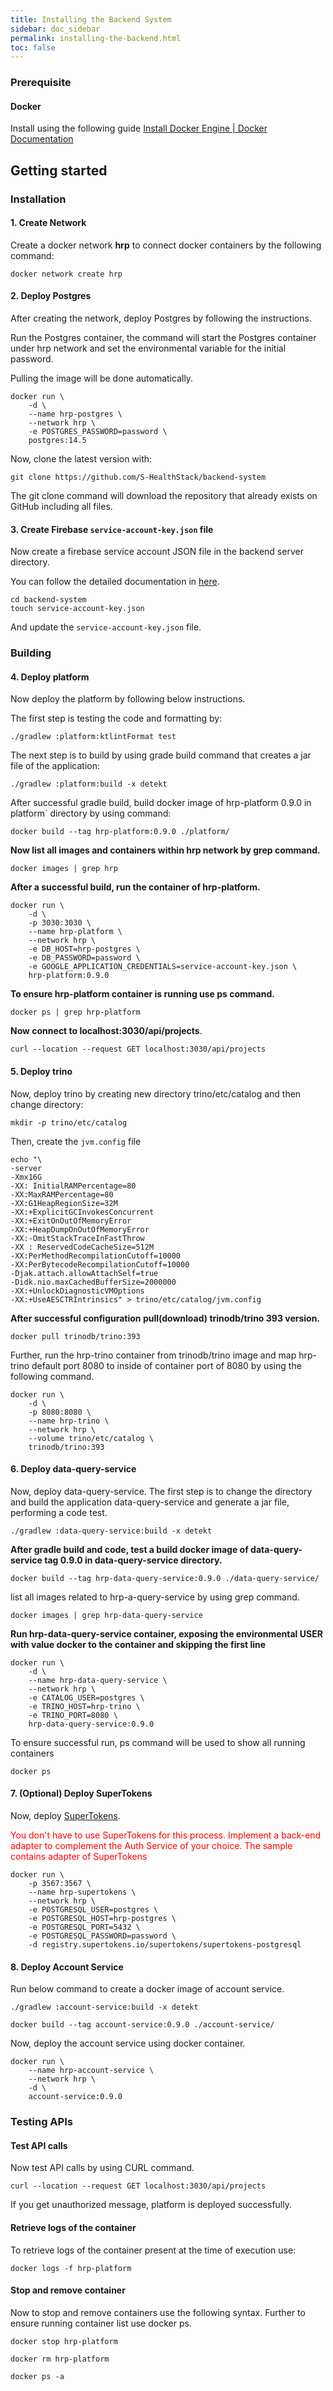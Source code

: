 ```yaml
---
title: Installing the Backend System
sidebar: doc_sidebar
permalink: installing-the-backend.html
toc: false
---
```


### Prerequisite

#### Docker

Install using the following guide [Install Docker Engine | Docker Documentation](https://docs.docker.com/engine/install/)

## **Getting started**

### Installation

#### **1. Create Network**

Create a docker network **hrp** to connect docker containers by the following command: 

```
docker network create hrp
```

#### **2. Deploy Postgres**

After creating the network, deploy Postgres by following the instructions. 

Run the Postgres container, the command will start the Postgres container under hrp network and set the environmental variable for the initial password. 

Pulling the image will be done automatically.

```
docker run \
    -d \
    --name hrp-postgres \
    --network hrp \
    -e POSTGRES_PASSWORD=password \
    postgres:14.5
```

Now, clone the latest version with: 

```
git clone https://github.com/S-HealthStack/backend-system
```

The git clone command will download the repository that already exists on GitHub including all files.

#### **3. Create Firebase `service-account-key.json` file** 

Now create a firebase service account JSON file in the backend server directory.

You can follow the detailed documentation in [here](https://firebase.google.com/docs/admin/setup?authuser=0).

```
cd backend-system
touch service-account-key.json
```

And update the `service-account-key.json` file.

### Building

#### **4. Deploy platform** 

Now deploy the platform by following below instructions. 

The first step is testing the code and formatting by:

```
./gradlew :platform:ktlintFormat test
```

The next step is to build by using grade build command that creates a jar file of the application:

```
./gradlew :platform:build -x detekt
```

After successful gradle build, build docker image of hrp-platform 0.9.0 in platform` directory by using command: 

```
docker build --tag hrp-platform:0.9.0 ./platform/
```

**Now list all images and containers within hrp network by grep command.** 

```
docker images | grep hrp
```

**After a successful build, run the container of hrp-platform.** 

```
docker run \
    -d \
    -p 3030:3030 \
    --name hrp-platform \
    --network hrp \
    -e DB_HOST=hrp-postgres \
    -e DB_PASSWORD=password \
    -e GOOGLE_APPLICATION_CREDENTIALS=service-account-key.json \
    hrp-platform:0.9.0
```

**To ensure hrp-platform container is running use ps command.** 

```
docker ps | grep hrp-platform
```

**Now connect to localhost:3030/api/projects**. 

```
curl --location --request GET localhost:3030/api/projects
```

#### **5. Deploy trino**

Now, deploy trino by creating new directory trino/etc/catalog and then change directory: 

```
mkdir -p trino/etc/catalog
``` 

Then, create the `jvm.config` file 

```
echo "\
-server
-Xmx16G
-XX: InitialRAMPercentage=80 
-XX:MaxRAMPercentage=80 
-XX:G1HeapRegionSize=32M 
-XX:+ExplicitGCInvokesConcurrent 
-XX:+ExitOnOutOfMemoryError 
-XX:+HeapDumpOnOutOfMemoryError 
-XX:-OmitStackTraceInFastThrow 
-XX : ReservedCodeCacheSize=512M 
-XX:PerMethodRecompilationCutoff=10000 
-XX:PerBytecodeRecompilationCutoff=10000 
-Djak.attach.allowAttachSelf=true 
-Didk.nio.maxCachedBufferSize=2000000 
-XX:+UnlockDiagnosticVMOptions 
-XX:+UseAESCTRIntrinsics" > trino/etc/catalog/jvm.config 
```

**After successful configuration pull(download) trinodb/trino 393 version.** 

```
docker pull trinodb/trino:393
``` 

Further, run the hrp-trino container from trinodb/trino image and map hrp-trino default port 8080 to inside of container port of 8080 by using the following command. 

```
docker run \
    -d \
    -p 8080:8080 \
    --name hrp-trino \
    --network hrp \
    --volume trino/etc/catalog \
    trinodb/trino:393
```

#### **6. Deploy data-query-service**

Now, deploy data-query-service. The first step is to change the directory and build the application data-query-service and generate a jar file, performing a code test. 

```
./gradlew :data-query-service:build -x detekt
``` 

**After gradle build and code, test a build docker image of data-query-service tag 0.9.0 in data-query-service directory.** 

```
docker build --tag hrp-data-query-service:0.9.0 ./data-query-service/
```

list all images related to hrp-a-query-service by using grep command. 

```
docker images | grep hrp-data-query-service 
```

**Run hrp-data-query-service container, exposing the environmental USER with value docker to the container and skipping the first line** 

```
docker run \
    -d \
    --name hrp-data-query-service \
    --network hrp \
    -e CATALOG_USER=postgres \
    -e TRINO_HOST=hrp-trino \
    -e TRINO_PORT=8080 \
    hrp-data-query-service:0.9.0
```  

To ensure successful run, ps command will be used to show all running containers 

```
docker ps
``` 

#### **7. (Optional) Deploy SuperTokens**

Now, deploy [SuperTokens](https://supertokens.com/).

<span style="color:red">You don't have to use SuperTokens for this process. Implement a back-end adapter to complement the Auth Service of your choice. The sample contains adapter of SuperTokens</span>

```
docker run \
    -p 3567:3567 \
    --name hrp-supertokens \
    --network hrp \
    -e POSTGRESQL_USER=postgres \
    -e POSTGRESQL_HOST=hrp-postgres \
    -e POSTGRESQL_PORT=5432 \
    -e POSTGRESQL_PASSWORD=password \
    -d registry.supertokens.io/supertokens/supertokens-postgresql
```

#### **8. Deploy Account Service**

Run below command to create a docker image of account service.

```
./gradlew :account-service:build -x detekt

docker build --tag account-service:0.9.0 ./account-service/
```

Now, deploy the account service using docker container.

```
docker run \
    --name hrp-account-service \
    --network hrp \
    -d \
    account-service:0.9.0
```

### Testing APIs

#### Test API calls

Now test API calls by using CURL command. 

```
curl --location --request GET localhost:3030/api/projects
```

If you get unauthorized message, platform is deployed successfully.

#### Retrieve logs of the container

To retrieve logs of the container present at the time of execution use: 

```
docker logs -f hrp-platform
``` 

#### Stop and remove container

Now to stop and remove containers use the following syntax. Further to ensure running container list use docker ps. 

```
docker stop hrp-platform

docker rm hrp-platform

docker ps -a
```
